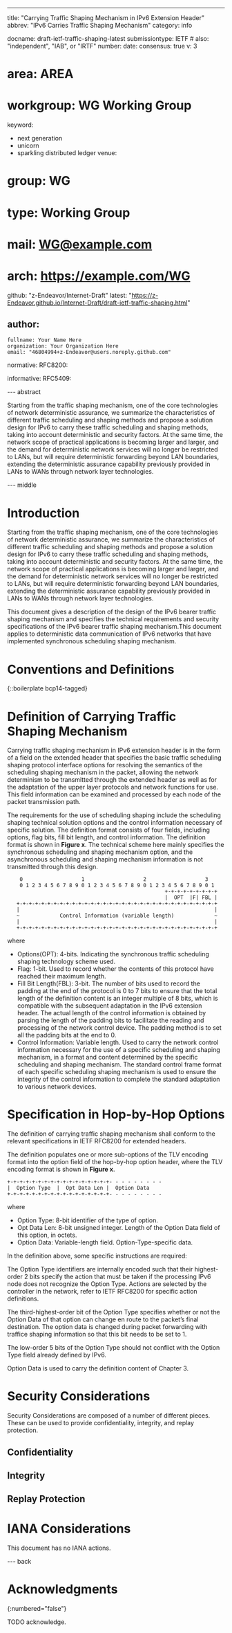 ---
title: "Carrying Traffic Shaping Mechanism in IPv6 Extension Header"
abbrev: "IPv6 Carries Traffic Shaping Mechanism"
category: info

docname: draft-ietf-traffic-shaping-latest
submissiontype: IETF  # also: "independent", "IAB", or "IRTF"
number:
date:
consensus: true
v: 3
# area: AREA
# workgroup: WG Working Group
keyword:
 - next generation
 - unicorn
 - sparkling distributed ledger
venue:
#  group: WG
#  type: Working Group
#  mail: WG@example.com
#  arch: https://example.com/WG
  github: "z-Endeavor/Internet-Draft"
  latest: "https://z-Endeavor.github.io/Internet-Draft/draft-ietf-traffic-shaping.html"

author:
 -
    fullname: Your Name Here
    organization: Your Organization Here
    email: "46804994+z-Endeavor@users.noreply.github.com"

normative:
  RFC8200:

informative:
  RFC5409:

--- abstract

Starting from the traffic shaping mechanism, one of the core technologies of network deterministic assurance, we summarize the characteristics of different traffic scheduling and shaping methods and propose a solution design for IPv6 to carry these traffic scheduling and shaping methods, taking into account deterministic and security factors. At the same time, the network scope of practical applications is becoming larger and larger, and the demand for deterministic network services will no longer be restricted to LANs, but will require deterministic forwarding beyond LAN boundaries, extending the deterministic assurance capability previously provided in LANs to WANs through network layer technologies.


--- middle

# Introduction

Starting from the traffic shaping mechanism, one of the core technologies of network deterministic assurance, we summarize the characteristics of different traffic scheduling and shaping methods and propose a solution design for IPv6 to carry these traffic scheduling and shaping methods, taking into account deterministic and security factors. At the same time, the network scope of practical applications is becoming larger and larger, and the demand for deterministic network services will no longer be restricted to LANs, but will require deterministic forwarding beyond LAN boundaries, extending the deterministic assurance capability previously provided in LANs to WANs through network layer technologies.

This document gives a description of the design of the IPv6 bearer traffic shaping mechanism and specifies the technical requirements and security specifications of the IPv6 bearer traffic shaping mechanism.This document applies to deterministic data communication of IPv6 networks that have implemented synchronous scheduling shaping mechanism.


# Conventions and Definitions

{::boilerplate bcp14-tagged}


# Definition of Carrying Traffic Shaping Mechanism

Carrying traffic shaping mechanism in IPv6 extension header is in the form of a field on the extended header that specifies the basic traffic scheduling shaping protocol interface options for resolving the semantics of the scheduling shaping mechanism in the packet, allowing the network determinism to be transmitted through the extended header as well as for the adaptation of the upper layer protocols and network functions for use. This field information can be examined and processed by each node of the packet transmission path.

The requirements for the use of scheduling shaping include the scheduling shaping technical solution options and the control information necessary of specific solution. The definition format consists of four fields, including options, flag bits, fill bit length, and control information. The definition format is shown in **Figure x**. The technical scheme here mainly specifies the synchronous scheduling and shaping mechanism option, and the asynchronous scheduling and shaping mechanism information is not transmitted through this design. 

~~~~~
    0                   1                   2                   3
    0 1 2 3 4 5 6 7 8 9 0 1 2 3 4 5 6 7 8 9 0 1 2 3 4 5 6 7 8 9 0 1
                                                   +-+-+-+-+-+-+-+-+
                                                   |  OPT  |F| FBL |
   +-+-+-+-+-+-+-+-+-+-+-+-+-+-+-+-+-+-+-+-+-+-+-+-+-+-+-+-+-+-+-+-+
   |                                                               |
   ~             Control Information (variable length)             ~
   |                                                               |
   +-+-+-+-+-+-+-+-+-+-+-+-+-+-+-+-+-+-+-+-+-+-+-+-+-+-+-+-+-+-+-+-+
~~~~~

where

*  Options(OPT): 4-bits. Indicating the synchronous traffic scheduling shaping technology scheme used.
*  Flag: 1-bit. Used to record whether the contents of this protocol have reached their maximum length.
*  Fill Bit Length(FBL): 3-bit. The number of bits used to record the padding at the end of the protocol is 0 to 7 bits to ensure that the total length of the definition content is an integer multiple of 8 bits, which is compatible with the subsequent adaptation in the IPv6 extension header. The actual length of the control information is obtained by parsing the length of the padding bits to facilitate the reading and processing of the network control device. The padding method is to set all the padding bits at the end to 0. 
*  Control Information: Variable length. Used to carry the network control information necessary for the use of a specific scheduling and shaping mechanism, in a format and content determined by the specific scheduling and shaping mechanism. The standard control frame format of each specific scheduling shaping mechanism is used to ensure the integrity of the control information to complete the standard adaptation to various network devices.


# Specification in Hop-by-Hop Options

The definition of carrying traffic shaping mechanism shall conform to the relevant specifications in IETF RFC8200 for extended headers.

The definition populates one or more sub-options of the TLV encoding format into the option field of the hop-by-hop option header, where the TLV encoding format is shown in **Figure x**.

~~~~~
+-+-+-+-+-+-+-+-+-+-+-+-+-+-+-+-+- - - - - - - - -
|  Option Type  |  Opt Data Len |  Option Data
+-+-+-+-+-+-+-+-+-+-+-+-+-+-+-+-+- - - - - - - - -
~~~~~

where

*  Option Type: 8-bit identifier of the type of option.
*  Opt Data Len: 8-bit unsigned integer. Length of the Option Data field of this option, in octets.
*  Option Data: Variable-length field. Option-Type-specific data.

In the definition above, some specific instructions are required:

The Option Type identifiers are internally encoded such that their highest-order 2 bits specify the action that must be taken if the processing IPv6 node does not recognize the Option Type. Actions are selected by the controller in the network, refer to IETF RFC8200 for specific action definitions.

The third-highest-order bit of the Option Type specifies whether or not the Option Data of that option can change en route to the packet’s final destination. The option data is changed during packet forwarding with traffice shaping information so that this bit needs to be set to 1.

The low-order 5 bits of the Option Type should not conflict with the Option Type field already defined by IPv6.

Option Data is used to carry the definition content of Chapter 3.


# Security Considerations

Security Considerations are composed of a number of different pieces. These can be used to provide confidentiality, integrity, and replay protection.

## Confidentiality


## Integrity


## Replay Protection



# IANA Considerations

This document has no IANA actions.


--- back

# Acknowledgments
{:numbered="false"}

TODO acknowledge.
